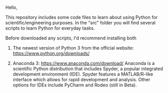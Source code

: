 Hello,

This repository includes some code files to learn about using Python for scientific/engineering purposes. In the "src" folder you will find several scripts to learn Python for everyday tasks.

Before downloaded any scripts, I'd recommend installing both

1) The newest version of Python 3 from the official website: https://www.python.org/downloads/

2) Anaconda 3: https://www.anaconda.com/download/
	Anaconda is a scientific Python distribution that includes Spyder, a popular integrated development environment (IDE). Spyder features a MATLAB/R-like interface which allows for rapid development and analysis. Other options for IDEs include PyCharm and Rodeo (still in Beta). 